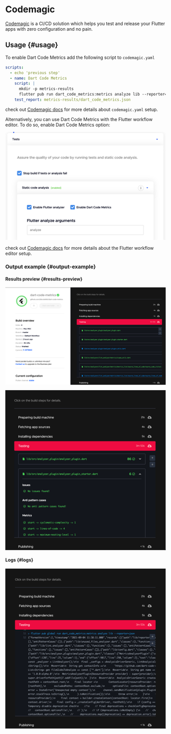 # Codemagic

[Codemagic](http://codemagic.io/) is a CI/CD solution which helps you test and release your Flutter apps with zero configuration and no pain.

## Usage {#usage}

To enable Dart Code Metrics add the following script to `codemagic.yaml`

```yml title="codemagic.yaml"
scripts:
  - echo 'previous step'
  - name: Dart Code Metrics
    script: |
      mkdir -p metrics-results
      flutter pub run dart_code_metrics:metrics analyze lib --reporter=json > metrics-results/dart_code_metrics.json      
    test_report: metrics-results/dart_code_metrics.json
```

check out [Codemagic docs](https://docs.codemagic.io/yaml-testing/dart-code-metrics/) for more details about `codemagic.yaml` setup.

Alternatively, you can use Dart Code Metrics with the Flutter workflow editor. To do so, enable Dart Code Metrics option:

![Dart Code Metrics Flutter workflow editor](../../static/img/dcm-flutter-workflow-editor.png)

check out [Codemagic docs](https://docs.codemagic.io/flutter-testing/static-code-analysis/#dart-code-metrics) for more details about the Flutter workflow editor setup.

### Output example {#output-example}

#### Results preview {#results-preview}

![Dart Code Metrics results](../../static/img/dcm-results.png)

![Dart Code Metrics results expanded](../../static/img/dcm-results-expanded.png)

#### Logs {#logs}

![Dart Code Metrics logs](../../static/img/dcm-logs.png)

